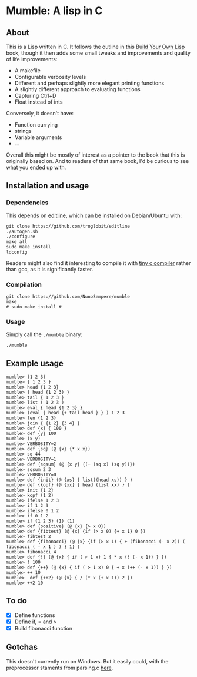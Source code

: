 # Mumble: A lisp in C

## About

This is a Lisp written in C. It follows the outline in this [Build Your Own Lisp](https://buildyourownlisp.com) book, though it then adds some small tweaks and improvements and quality of life improvements:

- A makefile
- Configurable verbosity levels
- Different and perhaps slightly more elegant printing functions
- A slightly different approach to evaluating functions
- Capturing Ctrl+D
- Float instead of ints

Conversely, it doesn't have:
- Function currying
- strings
- Variable arguments
- ...

Overall this might be mostly of interest as a pointer to the book that this is originally based on. And to readers of that same book, I'd be curious to see what you ended up with.

## Installation and usage

### Dependencies

This depends on [editline](https://github.com/troglobit/editline), which can be installed on Debian/Ubuntu with:

```
git clone https://github.com/troglobit/editline
./autogen.sh
./configure
make all
sudo make install
ldconfig
```

Readers might also find it interesting to compile it with [tiny c compiler](https://bellard.org/tcc/) rather than gcc, as it is significantly faster.

### Compilation

```
git clone https://github.com/NunoSempere/mumble
make
# sudo make install # 
```

### Usage

Simply call the `./mumble` binary:

```
./mumble
```

## Example usage

```
mumble> (1 2 3)
mumble> { 1 2 3 }
mumble> head {1 2 3}
mumble> { head {1 2 3) }
mumble> tail { 1 2 3 }
mumble> list ( 1 2 3 )
mumble> eval { head {1 2 3} } 
mumble> (eval { head {+ tail head } } ) 1 2 3 
mumble> len {1 2 3}
mumble> join { {1 2} {3 4} }
mumble> def {x} { 100 }
mumble> def {y} 100
mumble> (x y)
mumble> VERBOSITY=2
mumble> def {sq} (@ {x} {* x x})
mumble> sq 44
mumble> VERBOSITY=1
mumble> def {sqsum} (@ {x y} {(+ (sq x) (sq y))})
mumble> sqsum 2 3
mumble> VERBOSITY=0
mumble> def {init} (@ {xs} { list((head xs)) } )
mumble> def {kopf} (@ {xx} { head (list xx) } )
mumble> init {1 2}
mumble> kopf (1 2)
mumble> ifelse 1 2 3
mumble> if 1 2 3
mumble> ifelse 0 1 2 
mumble> if 0 1 2 
mumble> if {1 2 3} (1) (1)
mumble> def {positive} (@ {x} {> x 0})
mumble> def {fibtest} (@ {x} {if (> x 0) {+ x 1} 0 })
mumble> fibtest 2
mumble> def {fibonacci} (@ {x} {if (> x 1) { + (fibonacci (- x 2)) ( fibonacci ( - x 1 ) ) } 1} )
mumble> fibonacci 4
mumble> def {!} (@ {x} { if ( > 1 x) 1 { * x (! (- x 1)) } })
mumble> ! 100
mumble> def {++} (@ {x} { if ( > 1 x) 0 { + x (++ (- x 1)) } })
mumble> ++ 10
mumble>  def {++2} (@ {x} { / (* x (+ x 1)) 2 })
mumble> ++2 10

```

## To do

- [x] Define functions
- [x] Define if, = and >
- [x] Build fibonacci function

## Gotchas

This doesn't currently run on Windows. But it easily could, with the preprocessor staments from parsing.c [here](https://buildyourownlisp.com/chapter6_parsing).
